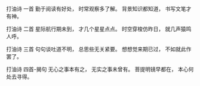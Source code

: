 打油诗 一首
勤于阅读有好处，
时常观察多了解。
背景知识都知道，
书写文笔才有神。

打油诗 二首
星际航行期未到，
才几个星星点点。
时空穿梭仿昨日，
就几声猿鸣人呼。

打油诗 三首
句句谈吐道不明，
总思些无关紧要。
想想觉来期已过，
不如就此作罢了。

打油诗 四首-揭句
无心之事本有之，
无实之事未曾有。
菩提明镜早都在，
本心何处去寻得。
